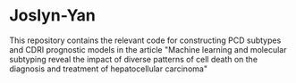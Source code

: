 # Joslyn-Yan
This repository contains the relevant code for constructing PCD subtypes and CDRI prognostic models in the article "Machine learning and molecular subtyping reveal the impact of diverse patterns of cell death on the diagnosis and treatment of hepatocellular carcinoma"
